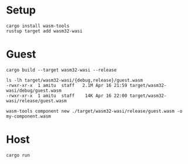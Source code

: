 # Setup

```shell
cargo install wasm-tools
rustup target add wasm32-wasi
```

# Guest


```shell
cargo build --target wasm32-wasi --release
```

```shell
ls -lh target/wasm32-wasi/{debug,release}/guest.wasm
-rwxr-xr-x  1 amitu  staff   2.1M Apr 16 21:59 target/wasm32-wasi/debug/guest.wasm
-rwxr-xr-x  1 amitu  staff    14K Apr 16 22:00 target/wasm32-wasi/release/guest.wasm
```

```shell
wasm-tools component new ./target/wasm32-wasi/release/guest.wasm -o my-component.wasm 
```

# Host

```shell
cargo run
```